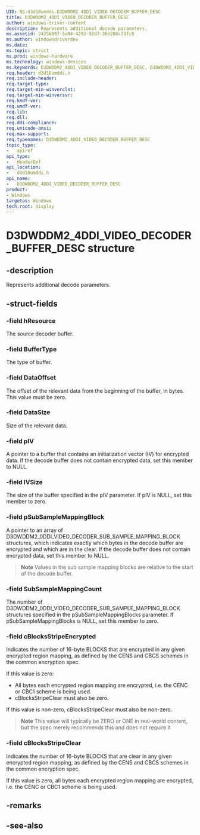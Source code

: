 ```yaml
---
UID: NS:d3d10umddi.D3DWDDM2_4DDI_VIDEO_DECODER_BUFFER_DESC
title: D3DWDDM2_4DDI_VIDEO_DECODER_BUFFER_DESC
author: windows-driver-content
description: Represents additional decode parameters.
ms.assetid: 24258007-5a94-4292-92d7-36e280c73fc8
ms.author: windowsdriverdev
ms.date:
ms.topic: struct
ms.prod: windows-hardware
ms.technology: windows-devices
ms.keywords: D3DWDDM2_4DDI_VIDEO_DECODER_BUFFER_DESC, D3DWDDM2_4DDI_VIDEO_DECODER_BUFFER_DESC,
req.header: d3d10umddi.h
req.include-header:
req.target-type:
req.target-min-winverclnt:
req.target-min-winversvr:
req.kmdf-ver:
req.umdf-ver:
req.lib:
req.dll:
req.ddi-compliance:
req.unicode-ansi:
req.max-support:
req.typenames: D3DWDDM2_4DDI_VIDEO_DECODER_BUFFER_DESC
topic_type:
-	apiref
api_type:
-	HeaderDef
api_location:
-	d3d10umddi.h
api_name:
-	D3DWDDM2_4DDI_VIDEO_DECODER_BUFFER_DESC
product: 
- Windows
targetos: Windows
tech.root: display
---
```


# D3DWDDM2_4DDI_VIDEO_DECODER_BUFFER_DESC structure

## -description

Represents additional decode parameters.

## -struct-fields

### -field hResource

The source decoder buffer.

### -field BufferType

The type of buffer.

### -field DataOffset

The offset of the relevant data from the beginning of the buffer, in bytes. This value must be zero.

### -field DataSize

Size of the relevant data.

### -field pIV

A pointer to a buffer that contains an initialization vector (IV) for encrypted data. If the decode buffer does not contain encrypted data, set this member to NULL.

### -field IVSize

The size of the buffer specified in the pIV parameter. If pIV is NULL, set this member to zero.

### -field pSubSampleMappingBlock

A pointer to an array of D3DWDDM2_0DDI_VIDEO_DECODER_SUB_SAMPLE_MAPPING_BLOCK structures, which indicates exactly which bytes in the decode buffer are encrypted and which are in the clear. If the decode buffer does not contain encrypted data, set this member to NULL.

>**Note**  Values in the sub sample mapping blocks are relative to the start of the decode buffer.


### -field SubSampleMappingCount

The number of D3DWDDM2_0DDI_VIDEO_DECODER_SUB_SAMPLE_MAPPING_BLOCK structures specified in the pSubSampleMappingBlocks parameter. If pSubSampleMappingBlocks is NULL, set this member to zero.

### -field cBlocksStripeEncrypted

Indicates the number of 16-byte BLOCKS that are encrypted in any given encrypted region mapping, as defined by the CENS and CBCS schemes in the common encryption spec.

If this value is zero:

* All bytes each encrypted region mapping are encrypted, i.e. the CENC or CBC1 scheme is being used.
* cBlocksStripeClear must also be zero.

If this value is non-zero, cBlocksStripeClear must also be non-zero.

>**Note**  This value will typically be ZERO or ONE in real-world content, but the spec merely recommends this and does not require it

### -field cBlocksStripeClear

Indicates the number of 16-byte BLOCKS that are clear in any given encrypted region mapping, as defined by the CENS and CBCS schemes in the common encryption spec.

If this value is zero, all bytes each encrypted region mapping are encrypted, i.e. the CENC or CBC1 scheme is being used.

## -remarks

## -see-also